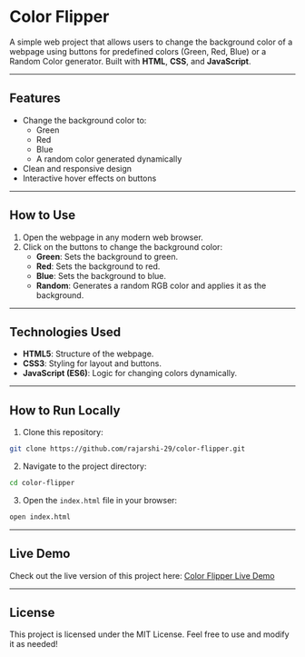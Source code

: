 # Color Flipper

A simple web project that allows users to change the background color of a webpage using buttons for predefined colors (Green, Red, Blue) or a Random Color generator. Built with **HTML**, **CSS**, and **JavaScript**.

---

## Features

- Change the background color to:
  - Green
  - Red
  - Blue
  - A random color generated dynamically
- Clean and responsive design
- Interactive hover effects on buttons

---

## How to Use

1. Open the webpage in any modern web browser.
2. Click on the buttons to change the background color:
   - **Green**: Sets the background to green.
   - **Red**: Sets the background to red.
   - **Blue**: Sets the background to blue.
   - **Random**: Generates a random RGB color and applies it as the background.

---

## Technologies Used

- **HTML5**: Structure of the webpage.
- **CSS3**: Styling for layout and buttons.
- **JavaScript (ES6)**: Logic for changing colors dynamically.

---

## How to Run Locally

1. Clone this repository:
```bash
git clone https://github.com/rajarshi-29/color-flipper.git
```
2. Navigate to the project directory:
```bash
cd color-flipper
```
3. Open the `index.html` file in your browser:
```bash
open index.html
```

---

## Live Demo

Check out the live version of this project here: [Color Flipper Live Demo](https://rajarshi-29.github.io/color-flipper/)

---

## License

This project is licensed under the MIT License. Feel free to use and modify it as needed!

